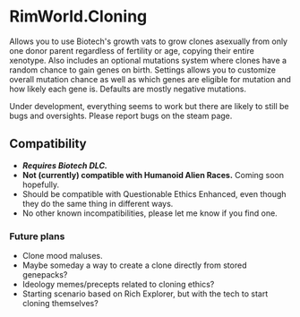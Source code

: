 # RimWorld.Cloning

Allows you to use Biotech's growth vats to grow clones asexually from only one donor parent regardless of fertility or age, copying their entire xenotype.
Also includes an optional mutations system where clones have a random chance to gain genes on birth. Settings allows you to customize overall mutation chance as well as which genes are eligible for mutation and how likely each gene is. Defaults are mostly negative mutations.


Under development, everything seems to work but there are likely to still be bugs and oversights. Please report bugs on the steam page.

## Compatibility
- ***Requires Biotech DLC.***
- **Not (currently) compatible with Humanoid Alien Races.** Coming soon hopefully.
- Should be compatible with Questionable Ethics Enhanced, even though they do the same thing in different ways.
- No other known incompatibilities, please let me know if you find one. 


  
### Future plans
- Clone mood maluses.
- Maybe someday a way to create a clone directly from stored genepacks?
- Ideology memes/precepts related to cloning ethics?
- Starting scenario based on Rich Explorer, but with the tech to start cloning themselves?
